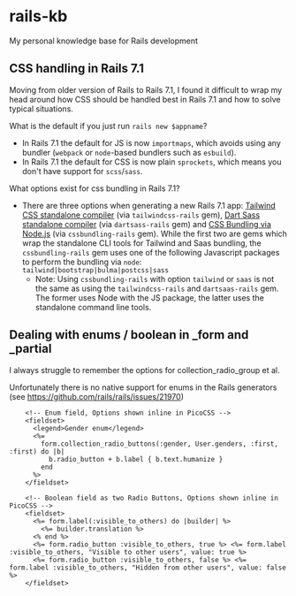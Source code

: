 # rails-kb
My personal knowledge base for Rails development

## CSS handling in Rails 7.1

Moving from older version of Rails to Rails 7.1, I found it difficult to wrap my head around how CSS should be handled best in Rails 7.1 and how to solve typical situations.

What is the default if you just run `rails new $appname`?

- In Rails 7.1 the default for JS is now `importmaps`, which avoids using any bundler (`webpack` or `node`-based bundlers such as `esbuild`).
- In Rails 7.1 the default for CSS is now plain `sprockets`, which means you don't have support for `scss`/`sass`.

What options exist for css bundling in Rails 7.1?

- There are three options when generating a new Rails 7.1 app: [Tailwind CSS standalone compiler](https://github.com/rails/tailwindcss-rails) (via `tailwindcss-rails` gem), [Dart Sass standalone compiler](https://github.com/rails/dartsass-rails) (via `dartsass-rails` gem) and [CSS Bundling via Node.js]() (via `cssbundling-rails` gem). While the first two are gems which wrap the standalone CLI tools for Tailwind and Saas bundling, the `cssbundling-rails` gem uses one of the following Javascript packages to perform the bundling via `node`: `tailwind|bootstrap|bulma|postcss|sass`
   - Note: Using `cssbundling-rails` with option `tailwind` or `saas` is not the same as using the `tailwindcss-rails` and `dartsaas-rails` gem. The former uses Node with the JS package, the latter uses the standalone command line tools.

## Dealing with enums / boolean in _form and _partial

I always struggle to remember the options for collection_radio_group et al.

Unfortunately there is no native support for enums in the Rails generators (see https://github.com/rails/rails/issues/21970)

```
    <!-- Enum field, Options shown inline in PicoCSS -->
    <fieldset>
      <legend>Gender enum</legend>
      <%= 
        form.collection_radio_buttons(:gender, User.genders, :first, :first) do |b| 
          b.radio_button + b.label { b.text.humanize }
        end 
      %>
    </fieldset>

    <!-- Boolean field as two Radio Buttons, Options shown inline in PicoCSS -->
    <fieldset>
      <%= form.label(:visible_to_others) do |builder| %>
        <%= builder.translation %>
      <% end %>      
      <%= form.radio_button :visible_to_others, true %> <%= form.label :visible_to_others, "Visible to other users", value: true %>
      <%= form.radio_button :visible_to_others, false %> <%= form.label :visible_to_others, "Hidden from other users", value: false %>
    </fieldset>
```
